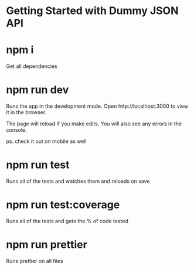 # Getting Started with Dummy JSON API

# npm i

Get all dependencies

# npm run dev

Runs the app in the development mode.
Open http://localhost:3000 to view it in the browser.

The page will reload if you make edits.
You will also see any errors in the console.

ps. check it out on mobile as well

# npm run test

Runs all of the tests and watches them and reloads on save

# npm run test:coverage

Runs all of the tests and gets the % of code tested

# npm run prettier

Runs prettier on all files

